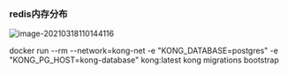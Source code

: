 ### redis内存分布

![image-20210318110144116](/images/image-20210318110144116.png)

docker run --rm --network=kong-net -e "KONG_DATABASE=postgres" -e "KONG_PG_HOST=kong-database" kong:latest kong migrations bootstrap
